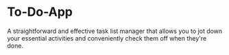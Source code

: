 # To-Do-App
A straightforward and effective task list manager that allows you to jot down your essential activities and conveniently check them off when they're done.
